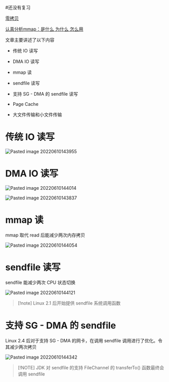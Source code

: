 #还没有复习 

[零拷贝](https://mp.weixin.qq.com/s?__biz=MzAwNDA2OTM1Ng==&mid=2453146714&idx=2&sn=fa45883a655b280c949d0e1c33f4d844&scene=21#wechat_redirect)

[认真分析mmap：是什么 为什么 怎么用](https://www.cnblogs.com/huxiao-tee/p/4660352.html)

文章主要讲述了以下内容

- 传统 IO 读写
- DMA IO 读写
- mmap 读
- sendfile 读写
- 支持 SG - DMA 的 sendfile 读写

- Page Cache
- 大文件传输和小文件传输

# 传统 IO 读写

![Pasted image 20220610143955](https://wings-liberty.oss-cn-beijing.aliyuncs.com/note/Pasted%20image%2020220610143955.png)



# DMA IO 读写

![Pasted image 20220610144014](https://wings-liberty.oss-cn-beijing.aliyuncs.com/note/Pasted%20image%2020220610144014.png)

![Pasted image 20220610143837](https://wings-liberty.oss-cn-beijing.aliyuncs.com/note/Pasted%20image%2020220610143837.png)


# mmap 读

mmap 取代 read 后能减少两次内存拷贝

![Pasted image 20220610144054](https://wings-liberty.oss-cn-beijing.aliyuncs.com/note/Pasted%20image%2020220610144054.png)


# sendfile 读写

sendfile 能减少两次 CPU 状态切换

![Pasted image 20220610144121](https://wings-liberty.oss-cn-beijing.aliyuncs.com/note/Pasted%20image%2020220610144121.png)



> [!note] Linux 2.1 后开始提供 sendfile 系统调用函数


# 支持 SG - DMA 的 sendfile

Linux 2.4 后对于支持 SG - DMA 的网卡，在调用 sendfile 调用进行了优化。令其减少两次拷贝

![Pasted image 20220610144342](https://wings-liberty.oss-cn-beijing.aliyuncs.com/note/Pasted%20image%2020220610144342.png)



> [!NOTE] JDK 对 sendfile 的支持
> FileChannel 的 transferTo() 函数最终会调用 sendfile